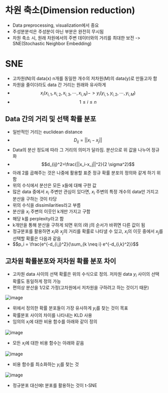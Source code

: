 # 차원 축소(Dimension reduction)
- Data preprocessing, visualization에서 중요
- 주성분분석은 주성분이 아닌 부분은 완전히 무시됨
- 차원 축소 시, 원래 차원에서의 주변 데이터와의 거리를 최대한 보전 -> SNE(Stochastic Neighbor Embedding)

# SNE

- 고차원(N)의 data(x) n개를 동일한 개수의 저차원(M)의 data(y)로 만들고자 함
- 차원을 줄이더라도 data 간 거리는 원래와 유사하게
- $$x_i(x_{i,1},x_{i,2},x_{i,3},\cdots, x_{i,N}) -> y_i(y_{i,1}, y_{i,2}, \cdots, y_{i,M})$$
- $$1 \leq i \leq n$$

## Data 간의 거리 및 선택 확률 분포
- 일반적인 거리는 euclidean distance
- $$D_{ij} = ||x_i - x_j||$$
- Data의 분산 정도에 따라 그 거리의 의미가 달라짐. 분산으로 위 값을 나누어 정규화
- $$d_{ij}^2=\frac{||x_i-x_j||^2}{2 \sigma^2}$$
- 아래 2를 곱해주는 것은 나중에 활용할 표준 정규 확률 분포의 정의와 같게 하기 위함
- 위의 수식에서 분산은 모든 x들에 대해 구한 값
- 많은 data 중에서 $x_i$ 주변만 관심이 있다면, $x_i$ 주변의 특정 개수의 data만 가지고 분산을 구하는 것이 타당
- 위의 수식을 dissimilarities라고 부름
- 분산을 $x_i$ 주변의 이웃인 k개만 가지고 구함
- 해당 k를 perplexity라고 함
- k개만을 통해 분산을 구하게 되면 위의 i와 j의 순서가 바뀌면 다른 값이 됨
- 정규분포를 활용하면 $x_i$와 $x_j$의 거리를 확률로 나타낼 수 있고, $x_i$의 이웃 중에서 $x_j$를 선택할 확률은 다음과 같음
- $$p_i = \frac{e^{-d_{i,j}^2}{\sum_{k \neq i} e^{-d_{i,k}^2}}$$

## 고차원 확률분포와 저차원 확률 분포 차이
- 고차원 data 사이의 선택 확률은 위의 수식으로 정의. 저차원 data $y_i$ 사이의 선택 확률도 동일하게 정의 가능
- 편의상 분산을 1/2로 가정(고차원에서 저차원을 구하려고 하는 것이기 때문)

![image](https://github.com/as9786/ML-DLPratice/assets/80622859/fb43b8f0-54c1-4872-8f1c-cb22c8e14a10)

- 위에서 정의한 확률 분포들이 가장 유사하게 $y_i$를 찾는 것이 목표
- 확률분포 사이의 차이를 나타내는 KLD 사용
- 임의의 $x_i$에 대한 비용 함수를 아래와 같이 정의

![image](https://github.com/as9786/ML-DLPratice/assets/80622859/b7fbf944-2f3c-419e-b8e0-8c2ad66627bf)

- 모든 $x_i$에 대한 비용 함수는 아래와 같음

![image](https://github.com/as9786/ML-DLPratice/assets/80622859/845079eb-a342-43cf-9c61-865062fc2749)

- 비용 함수를 최소화하는 $y_i$를 찾는 것

![image](https://github.com/as9786/ML-DLPratice/assets/80622859/942f2ff3-bb26-47db-8758-1fdc7e226235)

- 정규분포 대신에t 분포를 활용하는 것이 t-SNE



